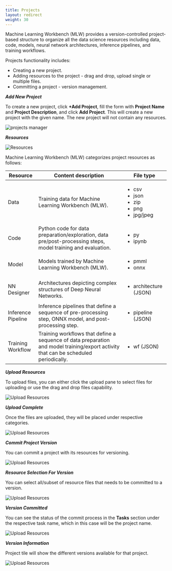 ```yaml
---
title: Projects
layout: redirect
weight: 30
---
```


Machine Learning Workbench (MLW) provides a version-controlled project-based structure to organize all the data science resources including data, code, models, neural network architectures, inference pipelines, and training workflows.

Projects functionality includes:

* Creating a new project.
* Adding resources to the project - drag and drop, upload single or multiple files.
* Committing a project - version management.

***Add New Project***

To create a new project, click **+Add Project**, fill the form with **Project Name** and **Project Description**, and click **Add Project**. This will create a new project with the given name. The new project will not contain any resources.

![projects manager](/images/zementis/mlw-app-add-project.png)

***Resources***

![Resources](/images/zementis/mlw-app-project-home.png)

Machine Learning Workbench (MLW) categorizes project resources as follows:

| Resource | Content description | File type |
|-----     |-----        |-----      |
| Data | Training data for Machine Learning Workbench (MLW). | <ul><li>csv</li><li>json</li><li>zip</li><li>png</li><li>jpg/jpeg</li></ul> |
| Code | Python code for data preparation/exploration, data pre/post-processing steps, model training and evaluation. | <ul><li>py</li><li>ipynb</li></ul> |
| Model | Models trained by Machine Learning Workbench (MLW). | <ul><li>pmml</li><li>onnx</li></ul> |
| NN Designer | Architectures depicting complex structures of Deep Neural Networks. | <ul><li>architecture (JSON)</li></ul> |
| Inference Pipeline | Inference pipelines that define a sequence of pre-processing step, ONNX model, and post-processing step. | <ul><li>pipeline (JSON)</li></ul> |
| Training Workflow | Training workflows that define a sequence of data preparation and model training/export activity that can be scheduled periodically. | <ul><li>wf (JSON)</li></ul> |

***Upload Resources***

To upload files, you can either click the upload pane to select files for uploading or use the drag and drop files capability.

![Upload Resources](/images/zementis/mlw-app-upload-resources.png)

***Upload Complete***

Once the files are uploaded, they will be placed under respective categories.

![Upload Resources](/images/zementis/mlw-app-upload-complete.png)

***Commit Project Version***

You can commit a project with its resources for versioning.

![Upload Resources](/images/zementis/mlw-app-project-commit.png)

***Resource Selection For Version***

You can select all/subset of resource files that needs to be committed to a version.

![Upload Resources](/images/zementis/mlw-app-project-commit-select.png)

***Version Committed***

You can see the status of the commit process in the **Tasks** section under the respective task name, which in this case will be the project name.

![Upload Resources](/images/zementis/mlw-app-project-commited.png)

***Version Information***

Project tile will show the different versions available for that project.

![Upload Resources](/images/zementis/mlw-app-project-version.png)
